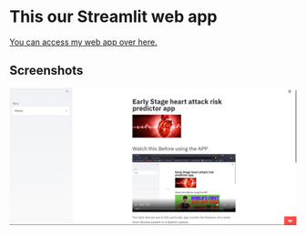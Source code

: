 # This our Streamlit web app

[You can access my web app over here.](https://share.streamlit.io/asr373/heart-app/main/app.py)


## Screenshots


![App Screenshot](home.png)
